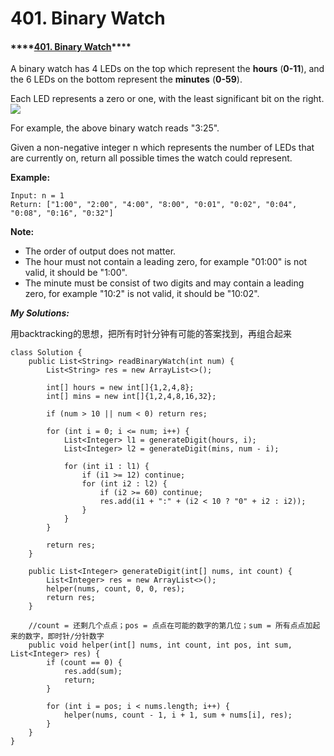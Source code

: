 # 401. Binary Watch

#### \*\*\*\*[**401. Binary Watch**](https://leetcode.com/problems/binary-watch/description/)\*\*\*\*

A binary watch has 4 LEDs on the top which represent the **hours** \(**0-11**\), and the 6 LEDs on the bottom represent the **minutes** \(**0-59**\).

Each LED represents a zero or one, with the least significant bit on the right.![](https://upload.wikimedia.org/wikipedia/commons/8/8b/Binary_clock_samui_moon.jpg)

For example, the above binary watch reads "3:25".

Given a non-negative integer n which represents the number of LEDs that are currently on, return all possible times the watch could represent.

**Example:**

```text
Input: n = 1
Return: ["1:00", "2:00", "4:00", "8:00", "0:01", "0:02", "0:04", "0:08", "0:16", "0:32"]
```

**Note:**  


* The order of output does not matter.
* The hour must not contain a leading zero, for example "01:00" is not valid, it should be "1:00".
* The minute must be consist of two digits and may contain a leading zero, for example "10:2" is not valid, it should be "10:02".

_**My Solutions:**_

用backtracking的思想，把所有时针分钟有可能的答案找到，再组合起来

```text
class Solution {
    public List<String> readBinaryWatch(int num) {
        List<String> res = new ArrayList<>();
        
        int[] hours = new int[]{1,2,4,8};
        int[] mins = new int[]{1,2,4,8,16,32};
        
        if (num > 10 || num < 0) return res;
        
        for (int i = 0; i <= num; i++) {
            List<Integer> l1 = generateDigit(hours, i);
            List<Integer> l2 = generateDigit(mins, num - i);
            
            for (int i1 : l1) {
                if (i1 >= 12) continue;
                for (int i2 : l2) {
                    if (i2 >= 60) continue;
                    res.add(i1 + ":" + (i2 < 10 ? "0" + i2 : i2));
                }
            }
        }
        
        return res;
    }
    
    public List<Integer> generateDigit(int[] nums, int count) {
        List<Integer> res = new ArrayList<>();
        helper(nums, count, 0, 0, res);
        return res;
    }
    
    //count = 还剩几个点点；pos = 点点在可能的数字的第几位；sum = 所有点点加起来的数字，即时针/分针数字
    public void helper(int[] nums, int count, int pos, int sum, List<Integer> res) {
        if (count == 0) {
            res.add(sum);
            return;
        }
        
        for (int i = pos; i < nums.length; i++) {
            helper(nums, count - 1, i + 1, sum + nums[i], res);
        }
    }
}
```



